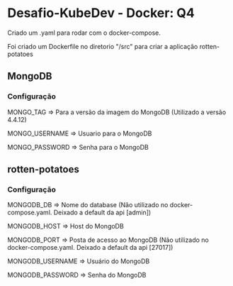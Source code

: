 # Desafio-KubeDev - Docker: Q4
Criado um .yaml para rodar com o docker-compose. 

Foi criado um Dockerfile no diretorio "/src" para criar a aplicação rotten-potatoes


## MongoDB

### Configuração

MONGO_TAG      => Para a versão da imagem do MongoDB (Utilizado a versão 4.4.12)

MONGO_USERNAME => Usuario para o MongoDB

MONGO_PASSWORD => Senha para o MongoDB 


## rotten-potatoes

### Configuração

MONGODB_DB => Nome do database (Não utilizado no docker-compose.yaml. Deixado a default da api [admin])

MONGODB_HOST => Host do MongoDB

MONGODB_PORT => Posta de acesso ao MongoDB (Não utilizado no docker-compose.yaml. Deixado a default da api [27017])

MONGODB_USERNAME => Usuário do MongoDB

MONGODB_PASSWORD => Senha do MongoDB
